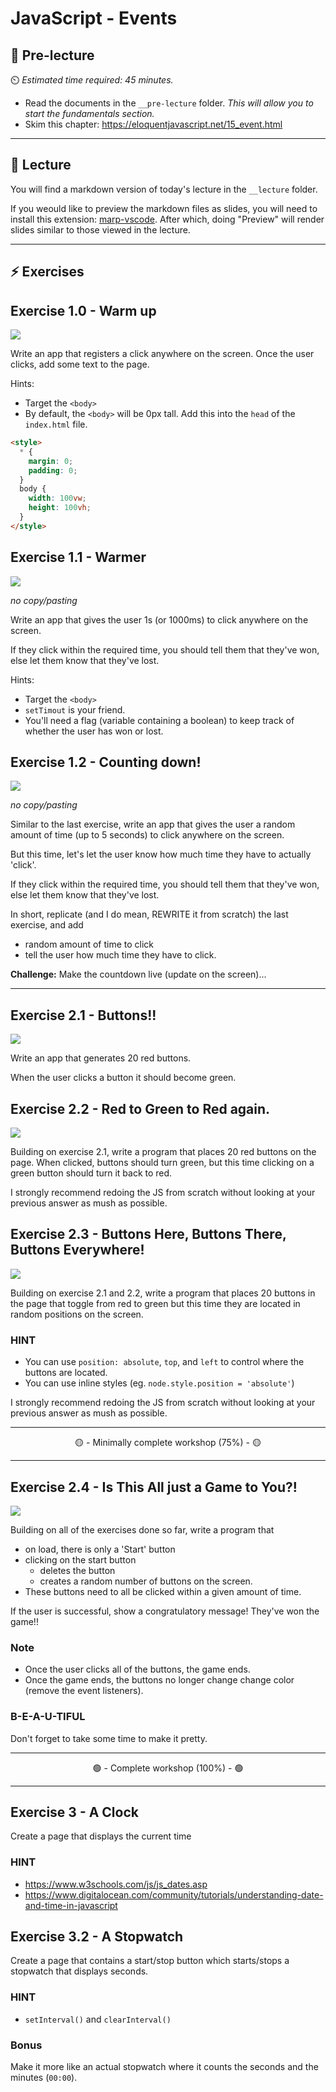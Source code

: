# JavaScript - Events

## 🦊 Pre-lecture

⏲️ _Estimated time required: 45 minutes._

- Read the documents in the `__pre-lecture` folder. _This will allow you to start the fundamentals section._
- Skim this chapter: https://eloquentjavascript.net/15_event.html

---

## 🦉 Lecture

You will find a markdown version of today's lecture in the `__lecture` folder.

If you weould like to preview the markdown files as slides, you will need to install this extension: [marp-vscode](https://marketplace.visualstudio.com/items?itemName=marp-team.marp-vscode). After which, doing "Preview" will render slides similar to those viewed in the lecture.

---

## ⚡ Exercises

## Exercise 1.0 - Warm up

<img src="__lecture/assets/exercise-1.0.gif" />

Write an app that registers a click anywhere on the screen.
Once the user clicks, add some text to the page.

Hints:

- Target the `<body>`
- By default, the `<body>` will be 0px tall. Add this into the `head` of the `index.html` file.

```html
<style>
  * {
    margin: 0;
    padding: 0;
  }
  body {
    width: 100vw;
    height: 100vh;
  }
</style>
```

## Exercise 1.1 - Warmer

<img src="__lecture/assets/exercise-1.1.gif" />

_no copy/pasting_

Write an app that gives the user 1s (or 1000ms) to click anywhere on the screen.

If they click within the required time, you should tell them that they've won,
else let them know that they've lost.

Hints:

- Target the `<body>`
- `setTimout` is your friend.
- You'll need a flag (variable containing a boolean) to keep track of whether the user has won or lost.

## Exercise 1.2 - Counting down!

<img src="__lecture/assets/exercise-1.2.gif" />

_no copy/pasting_

Similar to the last exercise, write an app that gives the user
a random amount of time (up to 5 seconds) to click anywhere on the screen.

But this time, let's let the user know how much time they have to actually 'click'.

If they click within the required time, you should tell them that they've won,
else let them know that they've lost.

In short, replicate (and I do mean, REWRITE it from scratch) the last exercise, and add

- random amount of time to click
- tell the user how much time they have to click.

**Challenge:** Make the countdown live (update on the screen)...

---

## Exercise 2.1 - Buttons!!

<img src="__lecture/assets/exercise-2.1.gif" />

Write an app that generates 20 red buttons.

When the user clicks a button it should become green.

## Exercise 2.2 - Red to Green to Red again.

<img src="__lecture/assets/exercise-2.2.gif" />

Building on exercise 2.1, write a program that places 20 red buttons on the page. When clicked, buttons should turn green, but this time clicking on a green button should turn it back to red.

I strongly recommend redoing the JS from scratch without looking at your previous answer as mush as possible.

## Exercise 2.3 - Buttons Here, Buttons There, Buttons Everywhere!

<img src="__lecture/assets/exercise-2.3.gif" />

Building on exercise 2.1 and 2.2, write a program that places 20 buttons in the page that toggle from red to green but this time they are located in random positions on the screen.

### HINT

- You can use `position: absolute`, `top`, and `left` to control where the buttons are located.
- You can use inline styles (eg. `node.style.position = 'absolute'`)

I strongly recommend redoing the JS from scratch without looking at your previous answer as mush as possible.

---

<center>🟡 - Minimally complete workshop (75%) - 🟡</center>

---

## Exercise 2.4 - Is This All just a Game to You?!

<img src="__lecture/assets/exercise-2.4.gif" />

Building on all of the exercises done so far, write a program that

- on load, there is only a 'Start' button
- clicking on the start button
  - deletes the button
  - creates a random number of buttons on the screen.
- These buttons need to all be clicked within a given amount of time.

If the user is successful, show a congratulatory message! They've won the game!!

### Note

- Once the user clicks all of the buttons, the game ends.
- Once the game ends, the buttons no longer change change color (remove the event listeners).

### B-E-A-U-TIFUL

Don't forget to take some time to make it pretty.

---

<center>🟢 - Complete workshop (100%) - 🟢</center>

---

## Exercise 3 - A Clock

Create a page that displays the current time

### HINT

- https://www.w3schools.com/js/js_dates.asp
- https://www.digitalocean.com/community/tutorials/understanding-date-and-time-in-javascript

## Exercise 3.2 - A Stopwatch

Create a page that contains a start/stop button which starts/stops a stopwatch that displays seconds.

### HINT

- `setInterval()` and `clearInterval()`

### Bonus

Make it more like an actual stopwatch where it counts the seconds and the minutes (`00:00`).

